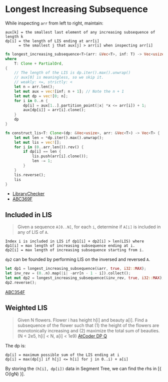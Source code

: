 # Longest Increasing Subsequence

While inspecting `arr` from left to right, maintain:

```
aux[k] = the smallest last element of any increasing subsequence of length k
dp[i] = the length of LIS ending at arr[i]
      = the smallest j that aux[j] > arr[i] when inspecting arr[i]
```

```rust
fn longest_increasing_subsequence<T>(arr: &Vec<T>, inf: T) -> Vec<usize>
where
    T: Clone + PartialOrd,
{
    // The length of the LIS is dp.iter().max().unwrap()
    // aux[0] is meaningless, so we skip it.
    // weakly: <=, strictly: <
    let n = arr.len();
    let mut aux = vec![inf; n + 1]; // Note the n + 1
    let mut dp = vec![0; n];
    for i in 0..n {
        dp[i] = aux[1..].partition_point(|x| *x <= arr[i]) + 1;
        aux[dp[i]] = arr[i].clone();
    }
    dp
}
```

```rust
fn construct_lis<T: Clone>(dp: &Vec<usize>, arr: &Vec<T>) -> Vec<T> {
    let mut len = *dp.iter().max().unwrap();
    let mut lis = vec![];
    for i in (0..arr.len()).rev() {
        if dp[i] == len {
            lis.push(arr[i].clone());
            len -= 1;
        }
    }
    lis.reverse();
    lis
}
```

* [LibraryChecker](https://judge.yosupo.jp/submission/238437)
* [ABC369F](https://atcoder.jp/contests/abc369/submissions/58176075)


## Included in LIS

> Given a sequence `A[0..N]`, for each `i`, determine if `A[i]` is included in any of LIS of `A`.

```
Index i is included in LIS if dp1[i] + dp2[i] > len(LIS) where 
dp1[i] = max length of increasing subsequence ending at i.
dp2[i] = max length of increasing subsequence starting from i.
```

`dp2` can be founded by performing LIS on the inversed and reversed `A`.

```rust
let dp1 = longest_increasing_subsequence(&arr, true, i32::MAX);
let inv_rev = (0..n).map(|i| -arr[n - 1 - i]).collect();
let mut dp2 = longest_increasing_subsequence(&inv_rev, true, i32::MAX);
dp2.reverse();
```

[ABC354F](https://atcoder.jp/contests/abc354/submissions/58034179)


## Weighted LIS

> Given N flowers. Flower i has height h[i] and beauty a[i]. Find a subsequence of the flower such that 
> (1) the height of the flowers are monotonically increasing and 
> (2) maximize the total sum of beauties.
> (N < 2e5, h[i] < N, a[i] < 1e9) [AtCoder DP Q](https://atcoder.jp/contests/dp/submissions/59298341)

The dp is:
```
dp[i] = maximum possible sum of the LIS ending at i
dp[i] = max(dp[j] if h[j] <= h[i] for j in 0..i) + a[i]
```
By storing the `(h[i], dp[i])` data in Segment Tree, we can find the rhs in [{ O(lgN) }].